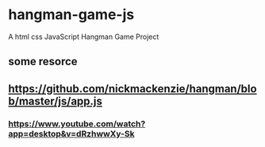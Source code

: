 # hangman-game-js

A html css JavaScript Hangman Game Project

## some resorce

## https://github.com/nickmackenzie/hangman/blob/master/js/app.js

### https://www.youtube.com/watch?app=desktop&v=dRzhwwXy-Sk
